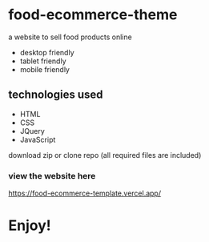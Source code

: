 # food-ecommerce-theme
a website to sell food products online  

* desktop friendly
* tablet friendly
* mobile friendly

## technologies used
* HTML
* CSS
* JQuery
* JavaScript

download zip or clone repo (all required files are included)

### view the website here  

https://food-ecommerce-template.vercel.app/
# Enjoy!
